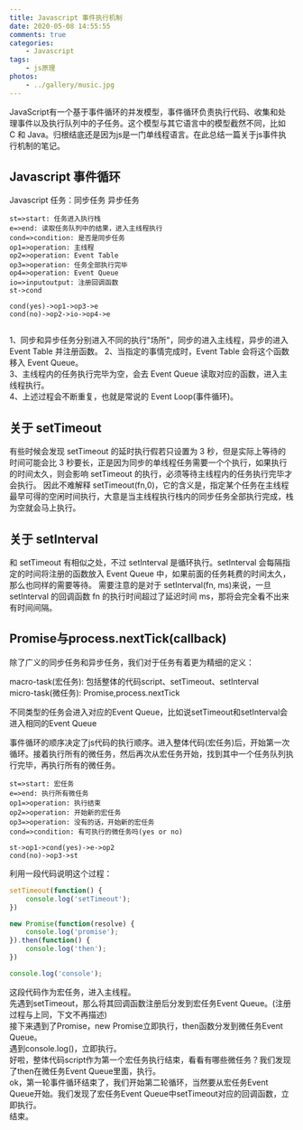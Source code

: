 ```yaml
---
title: Javascript 事件执行机制
date: 2020-05-08 14:55:55
comments: true
categories:
	- Javascript
tags:
	- js原理
photos:
	- ../gallery/music.jpg
---
```


JavaScript有一个基于事件循环的并发模型，事件循环负责执行代码、收集和处理事件以及执行队列中的子任务。这个模型与其它语言中的模型截然不同，比如 C 和 Java。归根结底还是因为js是一门单线程语言。在此总结一篇关于js事件执行机制的笔记。
<!-- more -->

## Javascript 事件循环

Javascript 任务：同步任务 异步任务

```flow
st=>start: 任务进入执行栈
e=>end: 读取任务队列中的结果，进入主线程执行
cond=>condition: 是否是同步任务
op1=>operation: 主线程
op2=>operation: Event Table
op3=>operation: 任务全部执行完毕
op4=>operation: Event Queue 
io=>inputoutput: 注册回调函数 
st->cond

cond(yes)->op1->op3->e
cond(no)->op2->io->op4->e


```

1、同步和异步任务分别进入不同的执行"场所"，同步的进入主线程，异步的进入 Event Table 并注册函数。
2、当指定的事情完成时，Event Table 会将这个函数移入 Event Queue。  
3、主线程内的任务执行完毕为空，会去 Event Queue 读取对应的函数，进入主线程执行。  
4、上述过程会不断重复，也就是常说的 Event Loop(事件循环)。

## 关于 setTimeout

有些时候会发现 setTimeout 的延时执行假若只设置为 3 秒，但是实际上等待的时间可能会比 3 秒要长，正是因为同步的单线程任务需要一个个执行，如果执行的时间太久，则会影响 setTimeout 的执行，必须等待主线程内的任务执行完毕才会执行。
因此不难解释 setTimeout(fn,0)，它的含义是，指定某个任务在主线程最早可得的空闲时间执行，大意是当主线程执行栈内的同步任务全部执行完成，栈为空就会马上执行。

## 关于 setInterval

和 setTimeout 有相似之处，不过 setInterval 是循环执行。setInterval 会每隔指定的时间将注册的函数放入 Event Queue 中，如果前面的任务耗费的时间太久，那么也同样的需要等待。
需要注意的是对于 setInterval(fn, ms)来说，一旦 setInterval 的回调函数 fn 的执行时间超过了延迟时间 ms，那将会完全看不出来有时间间隔。

## Promise与process.nextTick(callback)
除了广义的同步任务和异步任务，我们对于任务有着更为精细的定义：

macro-task(宏任务): 包括整体的代码script、setTimeout、setInterval  
micro-task(微任务): Promise,process.nextTick  

不同类型的任务会进入对应的Event Queue，比如说setTimeout和setInterval会进入相同的Event Queue  

事件循环的顺序决定了js代码的执行顺序。进入整体代码(宏任务)后，开始第一次循环。接着执行所有的微任务，然后再次从宏任务开始，找到其中一个任务队列执行完毕，再执行所有的微任务。

```flow
st=>start: 宏任务
e=>end: 执行所有微任务
op1=>operation: 执行结束
op2=>operation: 开始新的宏任务
op3=>operation: 没有的话，开始新的宏任务
cond=>condition: 有可执行的微任务吗(yes or no)

st->op1->cond(yes)->e->op2
cond(no)->op3->st

```
利用一段代码说明这个过程：

```javascript
setTimeout(function() {
    console.log('setTimeout');
})

new Promise(function(resolve) {
    console.log('promise');
}).then(function() {
    console.log('then');
})

console.log('console');
```

这段代码作为宏任务，进入主线程。  
先遇到setTimeout，那么将其回调函数注册后分发到宏任务Event Queue。(注册过程与上同，下文不再描述)  
接下来遇到了Promise，new Promise立即执行，then函数分发到微任务Event Queue。  
遇到console.log()，立即执行。  
好啦，整体代码script作为第一个宏任务执行结束，看看有哪些微任务？我们发现了then在微任务Event Queue里面，执行。  
ok，第一轮事件循环结束了，我们开始第二轮循环，当然要从宏任务Event Queue开始。我们发现了宏任务Event Queue中setTimeout对应的回调函数，立即执行。  
结束。  
